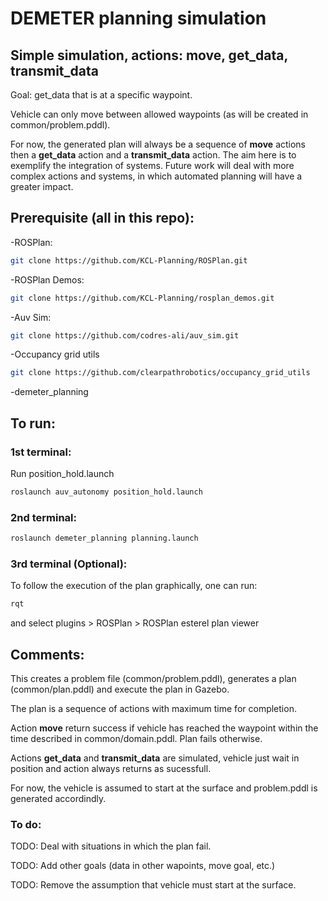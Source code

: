 # DEMETER planning simulation

## Simple simulation, actions: move, get_data, transmit_data
Goal: get_data that is at a specific waypoint.

Vehicle can only move between allowed waypoints (as will be created in common/problem.pddl).

For now, the generated plan will always be a sequence of **move** actions then a **get_data** action and a **transmit_data** action. 
The aim here is to exemplify the integration of systems. 
Future work will deal with more complex actions and systems, in which automated planning will have a greater impact.

## Prerequisite (all in this repo):

-ROSPlan: 
```sh
git clone https://github.com/KCL-Planning/ROSPlan.git
```

-ROSPlan Demos: 
```sh
git clone https://github.com/KCL-Planning/rosplan_demos.git
```
-Auv Sim:
```sh
git clone https://github.com/codres-ali/auv_sim.git
```
-Occupancy grid utils
```sh
git clone https://github.com/clearpathrobotics/occupancy_grid_utils
```
-demeter_planning

## To run:

### 1st terminal:
Run position_hold.launch
```sh
roslaunch auv_autonomy position_hold.launch
```

### 2nd terminal:
```sh
roslaunch demeter_planning planning.launch
```

### 3rd terminal (Optional):
To follow the execution of the plan graphically, one can run:
```sh
rqt
```
and select plugins > ROSPlan > ROSPlan esterel plan viewer

## Comments:

This creates a problem file (common/problem.pddl), generates a plan (common/plan.pddl) and execute the plan in Gazebo.

The plan is a sequence of actions with maximum time for completion.

Action **move** return success if vehicle has reached the waypoint within the time described in common/domain.pddl. Plan fails otherwise.

Actions **get_data** and **transmit_data** are simulated, vehicle just wait in position and action always returns as sucessfull.

For now, the vehicle is assumed to start at the surface and problem.pddl is generated accordindly.

### To do:

TODO: Deal with situations in which the plan fail.

TODO: Add other goals (data in other wapoints, move goal, etc.)

TODO: Remove the assumption that vehicle must start at the surface.
